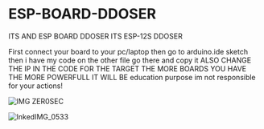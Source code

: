 # ESP-BOARD-DDOSER
ITS AND ESP BOARD DDOSER ITS ESP-12S DDOSER 

First connect your board to your pc/laptop then go to arduino.ide sketch then i have my code on the other file go there and copy it  ALSO CHANGE THE IP IN THE CODE FOR THE TARGET THE MORE BOARDS YOU HAVE THE MORE POWERFULL IT WILL BE education purpose im not responsible for your actions!


![IMG ZER0SEC](https://user-images.githubusercontent.com/93839066/236647134-50976af3-88c9-4246-8aba-bbcad2160e1f.jpg)



![InkedIMG_0533](https://user-images.githubusercontent.com/93839066/236647326-7e1b59b8-ad30-4b63-aa15-d1be52713975.jpg)
